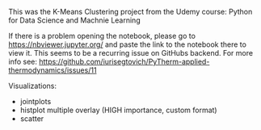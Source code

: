 This was the K-Means Clustering project from the Udemy course: Python for Data Science and Machnie Learning

If there is a problem opening the notebook, please go to https://nbviewer.jupyter.org/ and paste the link to the notebook there to view it. This seems to be a recurring issue on GitHubs backend. For more info see: https://github.com/iurisegtovich/PyTherm-applied-thermodynamics/issues/11

Visualizations:
- jointplots
- histplot multiple overlay (HIGH importance, custom format)
- scatter
